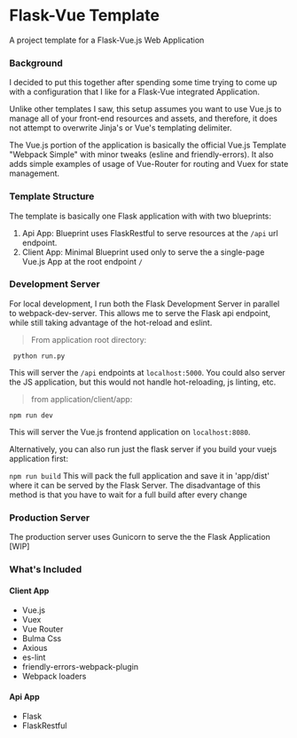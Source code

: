 # Flask-Vue Template

A project template for a Flask-Vue.js Web Application

### Background

I decided to put this together after spending some time trying to come up with a configuration that I like for a Flask-Vue integrated Application.

Unlike other templates I saw, this setup assumes you want to use Vue.js to manage all of your front-end resources and assets, and therefore,
it does not attempt to overwrite Jinja's or Vue's templating delimiter.

The Vue.js portion of the application is basically the official Vue.js Template "Webpack Simple" with minor tweaks (esline and friendly-errors).
It also adds simple examples of usage of Vue-Router for routing and Vuex for state management.

### Template Structure

The template is basically one Flask application with with two blueprints:

1. Api App: Blueprint uses FlaskRestful to serve resources at the `/api` url endpoint.
2. Client App: Minimal Blueprint used only to serve the a single-page Vue.js App  at the root endpoint `/`

### Development Server

For local development, I run both the Flask Development Server in parallel to webpack-dev-server.
This allows me to serve the Flask api endpoint, while still taking advantage of the hot-reload and eslint.

> From application root directory:

` python run.py`

This will server the `/api` endpoints at `localhost:5000`.
You could also server the JS application, but this would not handle hot-reloading, js linting, etc.

> from application/client/app:

`npm run dev`

This will server the Vue.js frontend application on `localhost:8080`.

Alternatively, you can also run just the flask server if you build your vuejs application first:

`npm run build`
This will pack the full application and save it in 'app/dist' where it can be served by the Flask Server.
The disadvantage of this method is that you have to wait for a full build after every change

### Production Server

The production server uses Gunicorn to serve the the Flask Application
[WIP]

### What's Included

#### Client App
* Vue.js
* Vuex
* Vue Router
* Bulma Css
* Axious
* es-lint
* friendly-errors-webpack-plugin
* Webpack loaders

#### Api App
* Flask
* FlaskRestful





